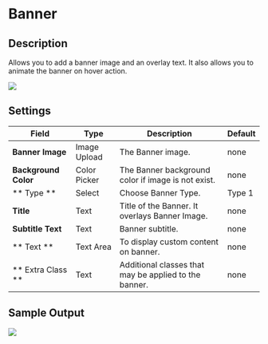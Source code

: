 # Banner

## Description

Allows you to add a banner image and an overlay text. It also allows you to animate the banner on hover action.

![](http://transvelo.github.io/bethlehem/docs/images/vc-banner-settings.png)

## Settings

| Field | Type | Description | Default
| -- | -- | -- | -- |
| **Banner Image** | Image Upload | The Banner image. | none
| **Background Color** | Color Picker | The Banner background color if image is not exist. | none
| ** Type ** | Select | Choose Banner Type. |  Type 1 |
| **Title** | Text | Title of the Banner. It overlays Banner Image. | none
| **Subtitle Text** | Text | Banner subtitle. | none
| ** Text ** | Text Area | To display custom content on banner. | none |
| ** Extra Class ** | Text | Additional classes that may be applied to the banner. | none

## Sample Output

![](http://transvelo.github.io/bethlehem/docs/images/vc-banner-output.png)
